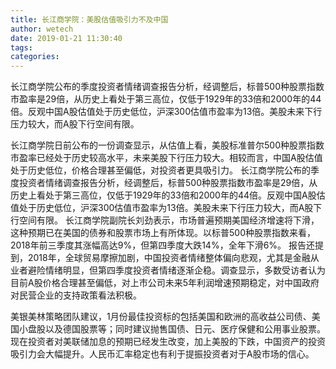 ```yaml
---
title: 长江商学院：美股估值吸引力不及中国
author: wetech
date: 2019-01-21 11:30:40
tags: 
categories: 
---
```

长江商学院公布的季度投资者情绪调查报告分析，经调整后，标普500种股票指数市盈率是29倍，从历史上看处于第三高位，仅低于1929年的33倍和2000年的44倍。反观中国A股估值处于历史低位，沪深300估值市盈率为13倍。美股未来下行压力较大，而A股下行空间有限。
<!-- more -->
长江商学院日前公布的一份调查显示，从估值上看，美股标准普尔500种股票指数市盈率已经处于历史较高水平，未来美股下行压力较大。相较而言，中国A股估值处于历史低位，价格合理甚至偏低，对投资者更具吸引力。
长江商学院公布的季度投资者情绪调查报告分析，经调整后，标普500种股票指数市盈率是29倍，从历史上看处于第三高位，仅低于1929年的33倍和2000年的44倍。反观中国A股估值处于历史低位，沪深300估值市盈率为13倍。美股未来下行压力较大，而A股下行空间有限。
长江商学院副院长刘劲表示，市场普遍预期美国经济增速将下滑，这种预期已在美国的债券和股票市场上有所体现。以标普500种股票指数来看，2018年前三季度其涨幅高达9%，但第四季度大跌14%，全年下滑6%。
报告还提到，2018年，全球贸易摩擦加剧，中国投资者情绪整体偏向悲观，尤其是金融从业者避险情绪明显，但第四季度投资者情绪逐渐企稳。调查显示，多数受访者认为目前A股价格合理甚至偏低，对上市公司未来5年利润增速预期稳定，对中国政府对民营企业的支持政策看法积极。
 
 
美银美林策略团队建议，1月份最佳投资标的包括美国和欧洲的高收益公司债、美国小盘股以及德国股票等；同时建议抛售国债、日元、医疗保健和公用事业股票。
现在投资者对美联储加息的预期已经发生改变，加上美股的下跌，中国资产的投资吸引力会大幅提升。人民币汇率稳定也有利于提振投资者对于A股市场的信心。
